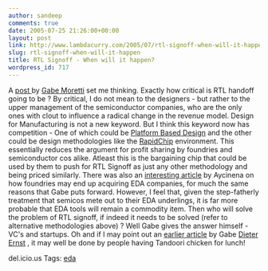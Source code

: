 ```yaml
---
author: sandeep
comments: true
date: 2005-07-25 21:26:00+00:00
layout: post
link: http://www.lambdacurry.com/2005/07/rtl-signoff-when-will-it-happen/
slug: rtl-signoff-when-will-it-happen
title: RTL Signoff - When will it happen?
wordpress_id: 717
---
```


A [post ](http://www.gabeoneda.com/node/23)by [Gabe Moretti](http://www.gabeoneda.com/) set me thinking. Exactly how critical is RTL handoff going to be ?  By critical, I do not mean to the designers - but rather to the upper management of the semiconductor companies, who are the only ones with clout to influence a radical change in the revenue model.
Design for Manufacturing is not a new keyword. But I think this keyword now has competition - One of which could be [Platform Based Design](http://www.mentor.com/products/embedded_software/platform_baseddesign/index.cfm) and the other could be design methodologies like the [RapidChip](http://www.soccentral.com/results.asp?catid=191&EntryID=14427) environment. This essentially reduces the argument for profit sharing by foundries and semiconductor cos alike. Atleast this is the bargaining chip that could be used by them to push for RTL Signoff as just any other methodology and being priced similarly.
There was also an [interesting article](http://www.aycinena.com/index2/index3/why%20tsmc%20should%20buy%20cadence.html) by Aycinena on how foundries may end up acquiring EDA companies, for much the same reasons that Gabe puts forward. However, I feel that, given the step-fatherly treatment that semicos mete out to their EDA underlings, it is far more probable that EDA tools will remain a commodity item.
Then who will solve the problem of RTL signoff, if indeed it needs to be solved (refer to alternative methodologies above) ? Well Gabe gives the answer himself - VC's and startups. Oh and if I may point out an [earlier article](http://www.gabeoneda.com/node/22) by Gabe  [Dieter Ernst](http://www.eastwestcenter.org/about-dy-detail.asp?staff_ID=141) , it may well be done by people having Tandoori chicken for lunch!




del.icio.us Tags:  [eda](http://del.icio.us/sss8ue/eda)

